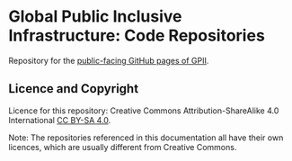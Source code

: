 # Global Public Inclusive Infrastructure: Code Repositories

Repository for the
[public-facing GitHub pages of GPII](http://gpii.github.io/).

## Licence and Copyright

Licence for this repository: Creative Commons Attribution-ShareAlike 4.0 International [CC BY-SA 4.0](LICENCE.html).

Note: The repositories referenced in this documentation all have their own licences, which are usually different from Creative Commons. 
